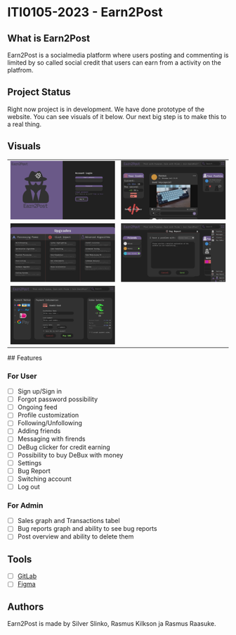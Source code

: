 # ITI0105-2023 - Earn2Post



## What is Earn2Post

Earn2Post is a socialmedia platform where users posting and commenting is limited by so called social credit that users can earn from a activity on the platfrom.

## Project Status

Right now project is in development. We have done prototype of the website. You can see visuals of it below. Our next big step is to make this to a real thing.

## Visuals
<html>
<head>
<style>
table {
width: 100%;
}

</style>
</head>
<body>

<table>
  <tr>
    <td><img src="/pics/Screenshot%202023-10-19%20000617.png" alt="Image 1"></td>
    <td><img src="/pics/Screenshot%202023-10-19%20001323.png" alt="Image 2"></td>
  </tr>
  <tr>
    <td><img src="/pics/Screenshot%202023-10-19%20001425.png" alt="Image 3"></td>
    <td><img src="/pics/Screenshot%202023-10-19%20001542.png" alt="Image 4"></td>
  </tr>
  <tr>
    <td><img src="/pics/Screenshot%202023-10-19%20001445.png" alt="Image 5"></td>
    <td></td>
  </tr>
</table>

</body>
</html>
## Features

### For User
- [ ] Sign up/Sign in
- [ ] Forgot password possibility
- [ ] Ongoing feed
- [ ] Profile customization
- [ ] Following/Unfollowing
- [ ] Adding friends
- [ ] Messaging with firends
- [ ] DeBug clicker for credit earning 
- [ ] Possibility to buy DeBux with money
- [ ] Settings
- [ ] Bug Report
- [ ] Switching account
- [ ] Log out

### For Admin
- [ ] Sales graph and Transactions tabel
- [ ] Bug reports graph and ability to see bug reports
- [ ] Post overview and ability to delete them

## Tools

- [ ] [GitLab](https://gitlab.cs.taltech.ee/rraasu/iti0105-2023)
- [ ] [Figma](https://www.figma.com/file/ADRzR9f2rCRiKne5f5kdr5/Untitled?type=design&mode=design&t=4gYQuHtCNYEVnsjo-1)

## Authors

Earn2Post is made by Silver Slinko, Rasmus Kilkson ja Rasmus Raasuke.